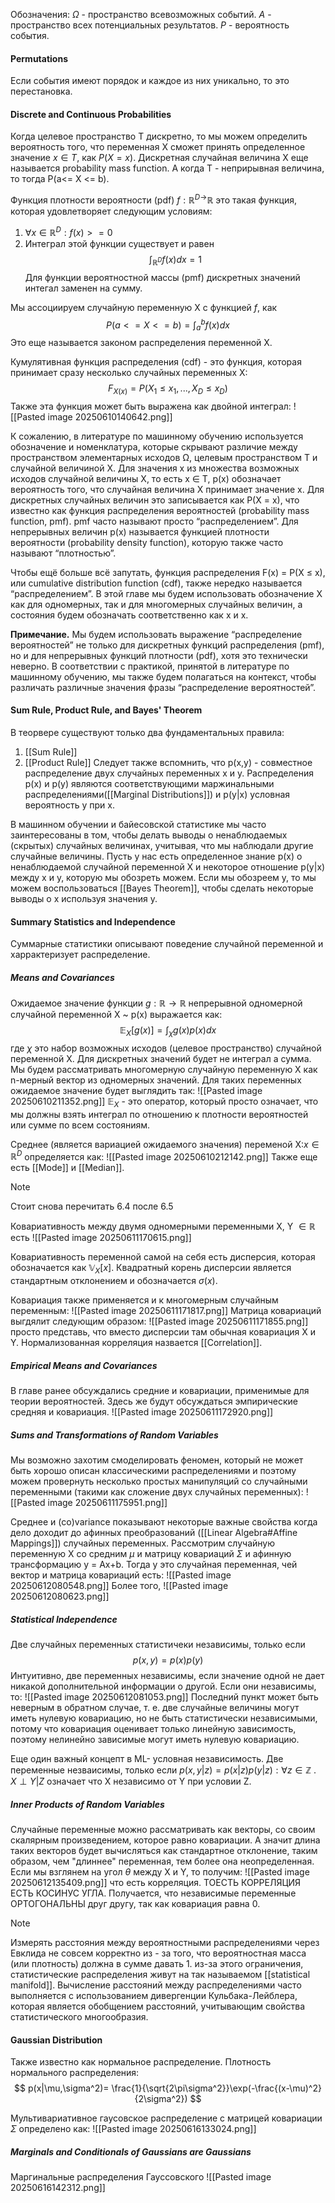 Обозначения:
$\Omega$ - пространство всевозможных событий.
$A$ - пространство всех потенциальных результатов.
$P$ - вероятность события.

#### Permutations
Если события имеют порядок и каждое из них уникально, то это перестановка.
#### Discrete and Continuous Probabilities

Когда целевое пространство T дискретно, то мы можем определить вероятность того, что переменная X сможет принять определенное значение $x\in T$, как $P(X = x)$. Дискретная случайная величина X еще называется probability mass function. А когда T - неприрывная величина, то тогда P(a<= X <= b).

Функция плотности вероятности (pdf) $f: \mathbb{R}^{D\rightarrow}\mathbb{R}$ это такая функция, которая удовлетворяет следующим условиям:
1. $\forall x \in \mathbb{R}^{D}: f(x)>=0$ 
2. Интеграл этой функции существует и равен$$\int_{\mathbb{R}^{D}}f(x)dx= 1$$
Для функции вероятностной массы (pmf) дискретных значений интегал заменен на сумму. 

Мы ассоциируем случайную переменную X с функцией $f$, как $$
P(a<= X <= b) = \int_{a}^{b}f(x)dx
$$
Это еще называется законом распределения переменной X.

Кумулятивная функция распределения (cdf) - это функция, которая принимает сразу несколько случайных переменных X: $$F_{X(x)}= P(X_{1}\leq x_1,...,X_{D}\leq x_D)$$
Также эта функция может быть выражена как двойной интеграл:
![[Pasted image 20250610140642.png]]

К сожалению, в литературе по машинному обучению используется обозначение и номенклатура, которые скрывают различие между пространством элементарных исходов Ω, целевым пространством T и случайной величиной X. Для значения x из множества возможных исходов случайной величины X, то есть x ∈ T, p(x) обозначает вероятность того, что случайная величина X принимает значение x. Для дискретных случайных величин это записывается как P(X = x), что известно как функция распределения вероятностей (probability mass function, pmf). pmf часто называют просто “распределением”. Для непрерывных величин p(x) называется функцией плотности вероятности (probability density function), которую также часто называют “плотностью”.

Чтобы ещё больше всё запутать, функция распределения F(x) = P(X ≤ x), или cumulative distribution function (cdf), также нередко называется “распределением”. В этой главе мы будем использовать обозначение X как для одномерных, так и для многомерных случайных величин, а состояния будем обозначать соответственно как x и x.

**Примечание.** Мы будем использовать выражение “распределение вероятностей” не только для дискретных функций распределения (pmf), но и для непрерывных функций плотности (pdf), хотя это технически неверно. В соответствии с практикой, принятой в литературе по машинному обучению, мы также будем полагаться на контекст, чтобы различать различные значения фразы “распределение вероятностей”.
#### Sum Rule, Product Rule, and Bayes' Theorem

В теорвере существуют только два фундаментальных правила:
1. [[Sum Rule]]
2. [[Product Rule]]
Следует также вспомнить, что p(x,y) - совместное распределение двух случайных переменных x и y. Распределения p(x) и p(y) являются соответствующими маржинальными распределениями([[Marginal Distributions]]) и p(y|x) условная вероятность y при x.

В машинном обучении и байесовской статистике мы часто заинтересованы в том, чтобы делать выводы о ненаблюдаемых (скрытых) случайных величинах, учитывая, что мы наблюдали другие случайные величины. Пусть у нас есть определенное знание p(x) о ненаблюдаемой случайной переменной X и некоторое отношение p(y|x)  между x и y, которую мы обозреть можем. Если мы обозреем y, то мы можем воспользоваться [[Bayes Theorem]], чтобы сделать некоторые выводы о x используя значения y.

#### Summary Statistics and Independence

Суммарные статистики описывают поведение случайной переменной и харрактеризует распределение.

##### Means and Covariances

Ожидаемое значение функции $g:\mathbb{R}\rightarrow \mathbb{R}$ непрерывной одномерной случайной переменной X ~ p(x) выражается как:$$\mathbb{E}_{X}[g(x)] = \int_{\chi}g(x)p(x)dx$$ где $\chi$ это набор возможных исходов (целевое пространство) случайной переменной X.
Для дискретных значений будет не интеграл а сумма.
Мы будем рассматривать многомерную случайную переменную X как n-мерный вектор из одномерных значений. Для таких переменных ожидаемое значение будет выглядить так:
![[Pasted image 20250610211352.png]]
$\mathbb{E}_X$ - это оператор, который просто означает, что мы должны взять интеграл по отношению к плотности вероятностей или сумме по всем состояниям. 

Среднее (является вариацией ожидаемого значения) переменой X:$x\in\mathbb{R}^{D}$ определяется как: ![[Pasted image 20250610212142.png]]
Также еще есть [[Mode]] и [[Median]]. 
>[!note]
>Стоит снова перечитать 6.4 после 6.5

Ковариативность между двумя одномерными переменными X, Y $\in \mathbb{R}$ есть
![[Pasted image 20250611170615.png]]

Ковариативность переменной самой на себя есть дисперсия, которая обозначается как $\mathbb{V}_X[x]$.  Квадратный корень дисперсии является стандартным отклонением и обозначается $\sigma(x)$. 

Ковариация также применяется и к многомерным случайным переменным:
![[Pasted image 20250611171817.png]]
Матрица ковариаций выгдялит следующим образом:
![[Pasted image 20250611171855.png]]
просто представь, что вместо дисперсии там обычная ковариация X и Y.
Нормализованная корреляция назвается [[Correlation]].

##### Empirical Means and Covariances
В главе ранее обсуждались средние и ковариации, применимые для теории вероятностей. Здесь же будут обсуждаться эмпирические средняя и ковариация. 
![[Pasted image 20250611172920.png]]

##### Sums and Transformations of Random Variables
Мы возможно захотим смоделировать феномен, который не может быть хорошо описан классическими распределениями и поэтому можем провернуть несколько простых манипуляций со случайными переменными (такими как сложение двух случайных переменных):
![[Pasted image 20250611175951.png]]

Среднее и (co)variance показывают некоторые важные свойства когда дело доходит до афинных преобразований ([[Linear Algebra#Affine Mappings]])
случайных переменных. Рассмотрим случайную переменную X со средним $\mu$ и матрицу ковариаций $\Sigma$ и афинную трансформацию y = Ax+b. Тогда y это случайная переменная, чей вектор и матрица ковариаций есть:
![[Pasted image 20250612080548.png]]
Более того,
![[Pasted image 20250612080623.png]]

##### Statistical Independence
Две случайных переменных статистичеки независимы, только если$$p(x,y) = p(x)p(y)$$
Интуитивно, две переменных независимы, если значение одной не дает никакой дополнительной информации о другой. Если они независимы, то:
![[Pasted image 20250612081053.png]]
Последний пункт может быть неверным в обратном случае, т. е. две случайные величины могут иметь нулевую ковариацию, но не быть статистически независимыми, потому что ковариация оценивает только линейную зависимость, поэтому нелинейно зависимые могут иметь нулевую ковариацию.

Еще один важный концепт в ML- условная независимость. Две переменные незваисимы, только если $p(x,y|z) = p(x|z)p(y|z): \forall z\in\mathbb{Z}$ .
$X \perp Y | Z$ означает что X  независимо от  Y при условии Z.

##### Inner Products of Random Variables

Случайные переменные можно рассматривать как векторы, со своим скалярным произведением, которое равно ковариации.
А значит длина таких векторов будет вычисляться как стандартное отклонение, таким образом, чем "длиннее" переменная, тем более она неопределенная.
Если мы взглянем на угол $\theta$ между X и Y, то получим:
![[Pasted image 20250612135409.png]]
что есть корреляция. ТОЕСТЬ КОРРЕЛЯЦИЯ ЕСТЬ КОСИНУС УГЛА. Получается, что  независимые переменные ОРТОГОНАЛЬНЫ друг другу, так как ковариация равна 0.

>[!note]
>Измерять расстояния между вероятностными распределениями через Евклида не совсем корректно из - за того, что вероятностная масса (или плотность) должна в сумме давать 1. из-за этого ограничения, статистические распределения живут на так называемом  [[statistical manifold]]. Вычисление расстояний между распределениями часто выполняется с использованием дивергенции Кульбака-Лейблера, которая является обобщением расстояний, учитывающим свойства статистического многообразия.

#### Gaussian Distribution
Также известно как нормальное распределение.
Плотность нормального распределения:
$$
p(x|\mu,\sigma^2)= \frac{1}{\sqrt{2\pi\sigma^2}}\exp(-\frac{(x-\mu)^2}{2\sigma^2})
$$

Мультивариативное гаусовское распределение с матрицей ковариации $\Sigma$ определено как: 
![[Pasted image 20250616133024.png]]

##### Marginals and Conditionals of Gaussians are Gaussians
Маргинальные распределения Гауссовского 
![[Pasted image 20250616142312.png]]